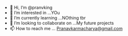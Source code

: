 - 👋 Hi, I’m @pranvking
- 👀 I’m interested in ...YOu
- 🌱 I’m currently learning ...NOthing tbr
- 💞️ I’m looking to collaborate on ...My future projects 
- 📫 How to reach me ...
Pranavkarmacharya@gmail.com
<!---
pranvking/pranvking is a ✨ special ✨ repository because its `README.md` (this file) appears on your GitHub profile.
You can click the Preview link to take a look at your changes.
--->
